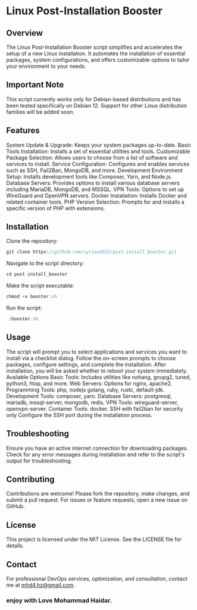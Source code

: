 # Linux Post-Installation Booster

## Overview
The Linux Post-Installation Booster script simplifies and accelerates the setup of a new Linux installation. It automates the installation of essential packages, system configurations, and offers customizable options to tailor your environment to your needs.

## Important Note
This script currently works only for Debian-based distributions and has been tested specifically on Debian 12. Support for other Linux distribution families will be added soon.

## Features
System Update & Upgrade: Keeps your system packages up-to-date.
Basic Tools Installation: Installs a set of essential utilities and tools.
Customizable Package Selection: Allows users to choose from a list of software and services to install.
Service Configuration: Configures and enables services such as SSH, Fail2Ban, MongoDB, and more.
Development Environment Setup: Installs development tools like Composer, Yarn, and Node.js.
Database Servers: Provides options to install various database servers including MariaDB, MongoDB, and MSSQL.
VPN Tools: Options to set up WireGuard and OpenVPN servers.
Docker Installation: Installs Docker and related container tools.
PHP Version Selection: Prompts for and installs a specific version of PHP with extensions.

## Installation

Clone the repository:
```javascript
git clone https://github.com/syrian2012/post-install_booster.git
```

Navigate to the script directory:
```javascript
cd post-install_booster
```

Make the script executable:
```javascript
chmod +x booster.sh
```

Run the script:
```javascript
./booster.sh
```

## Usage
The script will prompt you to select applications and services you want to install via a checklist dialog.
Follow the on-screen prompts to choose packages, configure settings, and complete the installation.
After installation, you will be asked whether to reboot your system immediately.
Available Options
Basic Tools: Includes utilities like nohang, gnupg2, tuned, python3, htop, and more.
Web Servers: Options for nginx, apache2.
Programming Tools: php, nodejs golang, ruby, rustc, default-jdk.
Development Tools: composer, yarn.
Database Servers: postgresql, mariadb, mssql-server, mongodb, redis.
VPN Tools: wireguard-server, openvpn-server.
Container Tools: docker.
SSH with fail2ban for security only Configure the SSH port during the installation process.

## Troubleshooting
Ensure you have an active internet connection for downloading packages.
Check for any error messages during installation and refer to the script's output for troubleshooting.

## Contributing
Contributions are welcome! Please fork the repository, make changes, and submit a pull request. For issues or feature requests, open a new issue on GitHub.

## License
This project is licensed under the MIT License. See the LICENSE file for details.

## Contact
For professional DevOps services, optimization, and consultation, contact me at mhd4.hz@gmail.com.

### enjoy with Love Mohammad Haidar.

